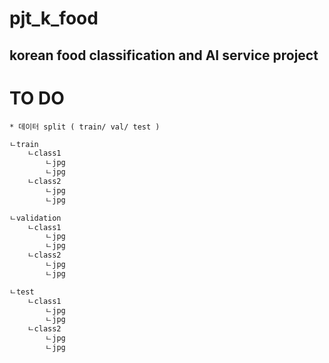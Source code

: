 # pjt_k_food
korean food classification and AI service project
---
# TO DO     

    * 데이터 split ( train/ val/ test )
```bash
ㄴtrain     
    ㄴclass1     
        ㄴjpg    
        ㄴjpg     
    ㄴclass2     
        ㄴjpg     
        ㄴjpg     

ㄴvalidation     
    ㄴclass1
        ㄴjpg
        ㄴjpg
    ㄴclass2
        ㄴjpg
        ㄴjpg

ㄴtest
    ㄴclass1
        ㄴjpg
        ㄴjpg
    ㄴclass2
        ㄴjpg
        ㄴjpg
```
